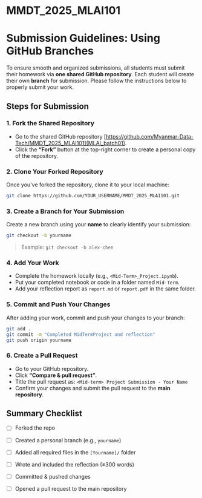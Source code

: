 # MMDT_2025_MLAI101

# Submission Guidelines: Using GitHub Branches

To ensure smooth and organized submissions, all students must submit their homework via **one shared GitHub repository**. Each student will create their own **branch** for submission. Please follow the instructions below to properly submit your work.

## Steps for Submission

### 1. Fork the Shared Repository
- Go to the shared GitHub repository [https://github.com/Myanmar-Data-Tech/MMDT_2025_MLAI101](MLAI_batch01).
- Click the **“Fork”** button at the top-right corner to create a personal copy of the repository.

### 2. Clone Your Forked Repository
Once you've forked the repository, clone it to your local machine:
```bash
git clone https://github.com/YOUR_USERNAME/MMDT_2025_MLAI101.git
```

### 3. Create a Branch for Your Submission
Create a new branch using your **name** to clearly identify your submission:
```bash
git checkout -b yourname
```
> Example: `git checkout -b alex-chen`

### 4. Add Your Work
- Complete the homework locally (e.g., `<Mid-Term>_Project.ipynb`).
- Put your completed notebook or code in a folder named `Mid-Term`.
- Add your reflection report as `report.md` or `report.pdf` in the same folder.

### 5. Commit and Push Your Changes
After adding your work, commit and push your changes to your branch:
```bash
git add .
git commit -m "Completed MidTermProject and reflection"
git push origin yourname
```

### 6. Create a Pull Request
- Go to your GitHub repository.
- Click **“Compare & pull request”**.
- Title the pull request as: `<Mid-term> Project Submission - Your Name`
- Confirm your changes and submit the pull request to the **main repository**.

## Summary Checklist
- [ ] Forked the repo
- [ ] Created a personal branch (e.g., `yourname`)
- [ ] Added all required files in the `[Yourname]/` folder
- [ ] Wrote and included the reflection (≤300 words)
- [ ] Committed & pushed changes
- [ ] Opened a pull request to the main repository


